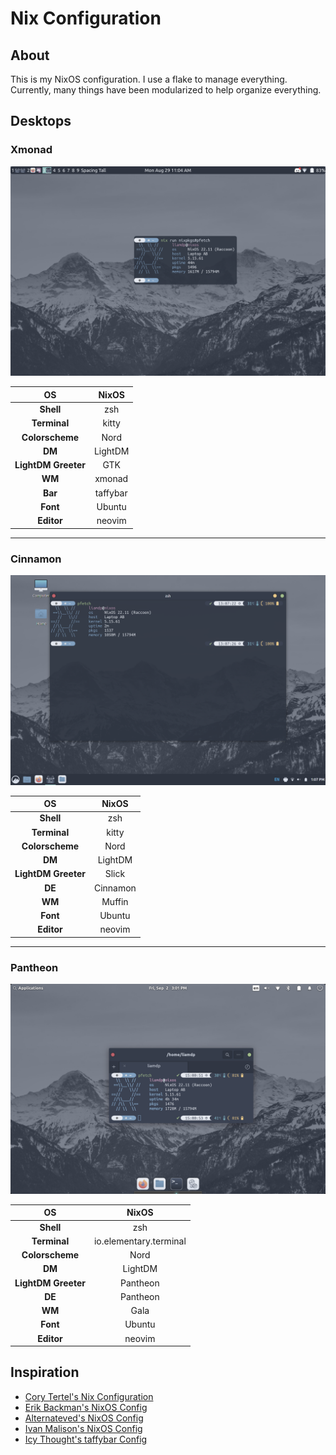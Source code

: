 # Nix Configuration

## About
This is my NixOS configuration. I use a flake to manage everything. Currently, many things have been modularized to help organize everything.

## Desktops

### Xmonad

![Image](images/xmonad.png)

| **OS**              | NixOS    |
|:-------------------:|:--------:|
| **Shell**           | zsh      |
| **Terminal**        | kitty    |
| **Colorscheme**     | Nord     |
| **DM**              | LightDM  |
| **LightDM Greeter** | GTK      |
| **WM**              | xmonad   |
| **Bar**             | taffybar |
| **Font**            | Ubuntu   |
| **Editor**          | neovim   |

---
### Cinnamon

![Image](images/cinnamon.png)

| **OS**              | NixOS    |
|:-------------------:|:--------:|
| **Shell**           | zsh      |
| **Terminal**        | kitty    |
| **Colorscheme**     | Nord     |
| **DM**              | LightDM  |
| **LightDM Greeter** | Slick    |
| **DE**              | Cinnamon |
| **WM**              | Muffin   |
| **Font**            | Ubuntu   |
| **Editor**          | neovim   |

---
### Pantheon

![Image](images/pantheon.png)

| **OS**              | NixOS                  |
|:-------------------:|:----------------------:|
| **Shell**           | zsh                    |
| **Terminal**        | io.elementary.terminal |
| **Colorscheme**     | Nord                   |
| **DM**              | LightDM                |
| **LightDM Greeter** | Pantheon               |
| **DE**              | Pantheon               |
| **WM**              | Gala                   |
| **Font**            | Ubuntu                 |
| **Editor**          | neovim                 |

## Inspiration

- [Cory Tertel's Nix Configuration](https://github.com/corytertel/nix-configuration "Cory Tertel's Nix Configuration")
- [Erik Backman's NixOS Config](https://github.com/erikbackman/nixos-config "Erik Backman's NixOS Config")
- [Alternateved's NixOS Config](https://github.com/alternateved/nixos-config "Alternateved's NixOS Config")
- [Ivan Malison's NixOS Config](https://github.com/IvanMalison/dotfiles "Ivan Malison's NixOS Config")
- [Icy Thought's taffybar Config](https://github.com/Icy-Thought/Snowflake/tree/935b7e2a53ed37eaa9011459f3dcacef9af31058/config/my-taffybar "Icy Thought's taffybar Config")
